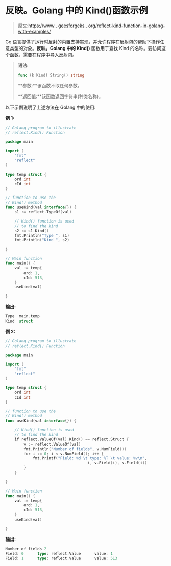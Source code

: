 # 反映。Golang 中的 Kind()函数示例

> 原文:[https://www . geesforgeks . org/reflect-kind-function-in-golang-with-examples/](https://www.geeksforgeeks.org/reflect-kind-function-in-golang-with-examples/)

Go 语言提供了运行时反射的内置支持实现，并允许程序在反射包的帮助下操作任意类型的对象。**反映。Golang 中的 Kind()** 函数用于查找 Kind 的名称。要访问这个函数，需要在程序中导入反射包。

> **语法:**
> 
> ```go
> func (k Kind) String() string
> 
> ```
> 
> **参数:**该函数不取任何参数。
> 
> **返回值:**该函数返回字符串(种类名称)。

以下示例说明了上述方法在 Golang 中的使用:

**例 1:**

```go
// Golang program to illustrate
// reflect.Kind() Function

package main

import (
    "fmt"
    "reflect"
)

type temp struct {
    ord int
    cId int
}

// function to use the
// Kind() method
func useKind(val interface{}) {
    s1 := reflect.TypeOf(val)

    // Kind() function is used
    // to find the kind
    s2 := s1.Kind()
    fmt.Println("Type ", s1)
    fmt.Println("Kind ", s2)

}

// Main function
func main() {
    val := temp{
        ord: 1,
        cId: 513,
    }
    useKind(val)

}
```

**输出:**

```go
Type  main.temp
Kind  struct

```

**例 2:**

```go
// Golang program to illustrate
// reflect.Kind() Function

package main

import (
    "fmt"
    "reflect"
)

type temp struct {
    ord int
    cId int
}

// function to use the
// Kind() method
func useKind(val interface{}) {

    // Kind() function is used
    // to find the kind
    if reflect.ValueOf(val).Kind() == reflect.Struct {
        v := reflect.ValueOf(val)
        fmt.Println("Number of fields", v.NumField())
        for i := 0; i < v.NumField(); i++ {
            fmt.Printf("Field: %d \t type: %T \t value: %v\n",
                                    i, v.Field(i), v.Field(i))
        }
    }

}

// Main function
func main() {
    val := temp{
        ord: 1,
        cId: 513,
    }
    useKind(val)

}
```

**输出:**

```go
Number of fields 2
Field: 0      type: reflect.Value      value: 1
Field: 1      type: reflect.Value      value: 513

```